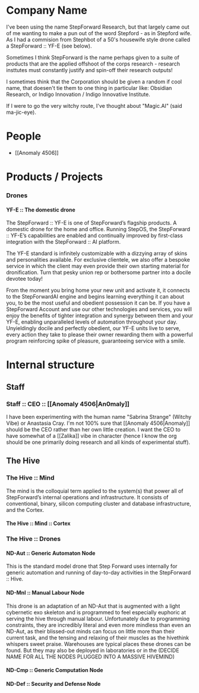 # Company Name

I've been using the name StepForward Research, but that largely came out of me wanting to make a pun out of the word Stepford - as in Stepford wife. As I had a commision from Stephbot of a 50's housewife style drone called a StepForward :: YF-E (see below).

Sometimes I think StepForward is the name perhaps given to a suite of products that are the applied offshoot of the corps research - research insttutes must constantly justify and spin-off their research outputs!

I sometimes think that the Corporation should be given a random if cool name, that doesen't tie them to one thing in particular like: Obsidian Research, or Indigo Innovation / Indigo Innovative Institute.

If I were to go the very witchy route, I've thought about "Magic.AI" (said ma-jic-eye). 

# People

- [[Anomaly 4506]]

# Products / Projects

### Drones

####  YF-E :: The domestic drone

The StepForward :: YF-E is one of StepForward’s flagship products. A domestic drone for the home and office. Running StepOS, the StepForward :: YF-E’s capabilities are enabled and continually improved by first-class integration with the StepForward :: AI platform. 

The YF-E standard is infinitely customizable with a dizzying array of skins and personalities available. For exclusive clientele, we also offer a bespoke service in which the client may even provide their own starting material for dronification. Turn that pesky union rep or bothersome partner into a docile devotee today!

From the moment you bring home your new unit and activate it, it connects to the StepForwardAI engine and begins learning everything it can about you, to be the most useful and obedient possession it can be. If you have a StepForward Account and use our other technologies and services, you will enjoy the benefits of tighter integration and synergy between them and your YF-E, enabling unparalleled levels of automation throughout your day. Unyieldingly docile and perfectly obedient, our YF-E units live to serve, every action they take to please their owner rewarding them with a powerful program reinforcing spike of pleasure, guaranteeing service with a smile.

# Internal structure

## Staff

### Staff :: CEO :: [[Anomaly 4506|An0maly]]

I have been experimenting with the human name "Sabrina Strange" (Witchy Vibe) or Anastasia Cray.
I'm not 100% sure that [[Anomaly 4506|Anomaly]] should be the CEO rather than her own little creation. I want the CEO to have somewhat of a [[Zalika]] vibe in character (hence I know the org should be one primarily doing research and all kinds of experimental stuff).

## The Hive

### The Hive :: Mind

The mind is the colloquial term applied to the system(s) that power all of StepForward’s internal operations and infrastructure. It consists of conventional, binary, silicon computing cluster and database infrastructure, and the Cortex.

#### The Hive :: Mind :: Cortex

### The Hive :: Drones

#### ND-Aut :: Generic Automaton Node

This is the standard model drone that Step Forward uses internally for generic automation and running of day-to-day activities in the StepForward :: Hive.

#### ND-Mnl :: Manual Labour Node

This drone is an adaptation of an ND-Aut that is augmented with a light cybernetic exo skeleton and is programmed to feel especially euphoric at serving the hive through manual labour. Unfortunately due to programming constraints, they are incredibly literal and even more mindless than even an ND-Aut, as their blissed-out minds can focus on little more than their current task, and the tensing and relaxing of their muscles as the hivethink whispers sweet praise. Warehouses are typical places these drones can be found. But they may also be deployed in laboratories or in the (DECIDE NAME FOR ALL THE NODES PLUGGED INTO A MASSIVE HIVEMIND) 

#### ND-Cmp :: Generic Computation Node

#### ND-Def :: Security and Defense Node